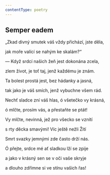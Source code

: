 ```yaml
---
contentType: poetry
---
```


## Semper eadem

„Zkad divný smutek váš vždy přichází, jste děla,

jak moře valící se nahým ke skalám?“

— Když srdcí našich žeň jest dokonána zcela,

zlem život, je toť taj, jenž každému je znám.

Ta bolest prostá jest, bez hádanky a jasná,

tak jako je váš smích, jenž vybuchne všem rád.

Nechť sladce zní váš hlas, ó všetečko vy krásná,

ó mlčte, prosím vás, a přestaňte se ptát!

Vy mlčte, nevinná, jež pro všecko se vznítí

s rty děcka smavými! Víc ještě nežli Žití

Smrt svazky jemnými zde často drží nás.

Ó přejte, srdce mé ať sladkou lží se zpije

a jako v krásný sen se v oči vaše skryje

a dlouho zdřímne si ve stínu vašich řas!
